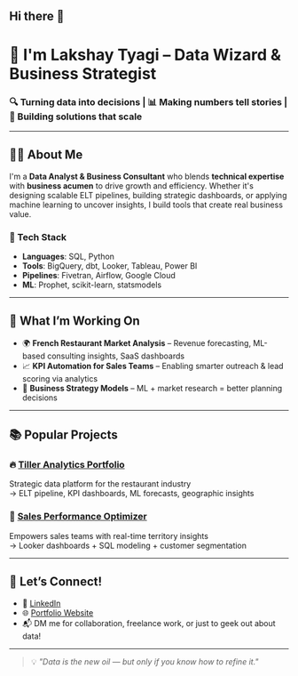 ## Hi there 👋

# 👋 I'm Lakshay Tyagi – Data Wizard & Business Strategist  

### 🔍 Turning data into decisions | 📊 Making numbers tell stories | 🚀 Building solutions that scale

---

## 👨‍💻 About Me

I'm a **Data Analyst & Business Consultant** who blends **technical expertise** with **business acumen** to drive growth and efficiency. Whether it's designing scalable ELT pipelines, building strategic dashboards, or applying machine learning to uncover insights, I build tools that create real business value.

### 🔧 Tech Stack
- **Languages**: SQL, Python
- **Tools**: BigQuery, dbt, Looker, Tableau, Power BI  
- **Pipelines**: Fivetran, Airflow, Google Cloud  
- **ML**: Prophet, scikit-learn, statsmodels  

---

## 🚀 What I’m Working On
- 🌍 **French Restaurant Market Analysis** – Revenue forecasting, ML-based consulting insights, SaaS dashboards  
- 📈 **KPI Automation for Sales Teams** – Enabling smarter outreach & lead scoring via analytics  
- 🧠 **Business Strategy Models** – ML + market research = better planning decisions

---

## 📚 Popular Projects
### 🔥 [Tiller Analytics Portfolio]([https://github.com/yourusername/tiller-analytics](https://github.com/tyagilakshay112/Tiller-By-SumUp))
Strategic data platform for the restaurant industry  
→ ELT pipeline, KPI dashboards, ML forecasts, geographic insights

### 💼 [Sales Performance Optimizer]([https://github.com/yourusername/sales-insights](https://github.com/tyagilakshay112/gwz_sales))
Empowers sales teams with real-time territory insights  
→ Looker dashboards + SQL modeling + customer segmentation

---

## 🤝 Let’s Connect!
- 💼 [LinkedIn](www.linkedin.com/in/lakshayt112)  
- 🌐 [Portfolio Website](https://yourwebsite.com)  
- 📬 DM me for collaboration, freelance work, or just to geek out about data!

---

> 💡 *"Data is the new oil — but only if you know how to refine it."*



<!--
**tyagilakshay112/tyagilakshay112** is a ✨ _special_ ✨ repository because its `README.md` (this file) appears on your GitHub profile.

Here are some ideas to get you started:

- 🔭 I’m currently working on ...
- 🌱 I’m currently learning ...
- 👯 I’m looking to collaborate on ...
- 🤔 I’m looking for help with ...
- 💬 Ask me about ...
- 📫 How to reach me: ...
- 😄 Pronouns: ...
- ⚡ Fun fact: ...
-->
